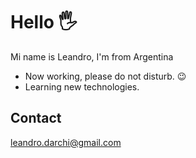 # Hello 🖐
Mi name is Leandro, I'm from Argentina

- Now working, please do not disturb. 😉 
- Learning new technologies.

## Contact
leandro.darchi@gmail.com
